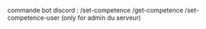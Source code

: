 commande bot discord : 
/set-competence
/get-competence
/set-competence-user (only for admin du serveur)
